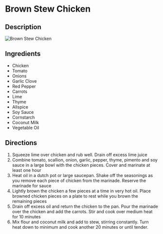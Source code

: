 # Brown Stew Chicken

## Description
![Brown Stew Chicken](https://www.themealdb.com/images/media/meals/sypxpx1515365095.jpg "Brown Stew Chicken")

## Ingredients
- Chicken
- Tomato
- Onions
- Garlic Clove
- Red Pepper
- Carrots
- Lime
- Thyme
- Allspice
- Soy Sauce
- Cornstarch
- Coconut Milk
- Vegetable Oil

## Directions
1. Squeeze lime over chicken and rub well. Drain off excess lime juice
2. Combine tomato, scallion, onion, garlic, pepper, thyme, pimento and soy sauce in a large bowl with the chicken pieces. Cover and marinate at least one hour
3. Heat oil in a dutch pot or large saucepan. Shake off the seasonings as you remove each piece of chicken from the marinade. Reserve the marinade for sauce
4. Lightly brown the chicken a few pieces at a time in very hot oil. Place browned chicken pieces on a plate to rest while you brown the remaining pieces
5. Drain off excess oil and return the chicken to the pan. Pour the marinade over the chicken and add the carrots. Stir and cook over medium heat for 10 minutes
6. Mix flour and coconut milk and add to stew, stirring constantly. Turn heat down to minimum and cook another 20 minutes or until tender.

